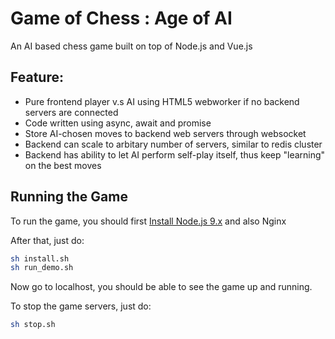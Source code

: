 Game of Chess : Age of AI
============================
An AI based chess game built on top of Node.js and Vue.js

## Feature:
- Pure frontend player v.s AI using HTML5 webworker if no backend servers are connected
- Code written using async, await and promise
- Store AI-chosen moves to backend web servers through websocket
- Backend can scale to arbitary number of servers, similar to redis cluster
- Backend has ability to let AI perform self-play itself, thus keep "learning" on the best moves


## Running the Game
To run the game, you should first [Install Node.js 9.x](https://nodejs.org/en/)
and also Nginx

After that, just do:

```sh
sh install.sh
sh run_demo.sh
```
Now go to localhost, you should be able to see the game up and running.

To stop the game servers, just do:
```sh
sh stop.sh
```
